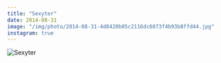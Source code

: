 ```yaml
---
title: "Sexyter"
date: 2014-08-31
image: "/img/photo/2014-08-31-4d8420b05c2116dc6073f4b93b8ffd44.jpg"
instagram: true
---
```


![Sexyter](/img/photo/2014-08-31-4d8420b05c2116dc6073f4b93b8ffd44.jpg)
